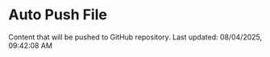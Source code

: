 # Auto Push File

Content that will be pushed to GitHub repository.
Last updated: 08/04/2025, 09:42:08 AM